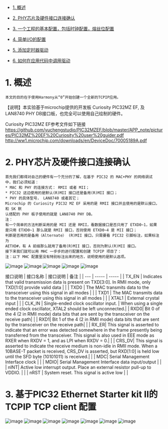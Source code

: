 * [1. 概述](#1-概述)
* [2. PHY芯片及硬件接口连接确认](#2-PHY芯片及硬件接口连接确认)  

* [3. 一个工程的基本配置，包括时钟配置，熔丝位配置](#3-一个工程的基本配置，包括时钟配置，熔丝位配置)  
* [4. 简单I/O的配置](#4-简单I/O的配置)  
* [5. 添加定时器驱动](#5-添加定时器驱动)  
* [6. 如何在应用代码中调用驱动](#6-如何在应用代码中调用驱动)  
# 1. 概述 
    本文的目的在于使用Harmony从“0”开始创建一个全新的TCPIP应用。
【说明】本实验基于microchip提供的开发板 Curiosity PIC32MZ EF, 及LAN8740 PHY DB接口板，也完全可以使用自己绘制的硬件。

Curiosity PIC32MZ EF参考文件如下链接
https://github.com/yuchengstudio/PIC32MZEF/blob/master/APP_note/pictures/PIC32MZ%20EF%20Curiosity%20user%20guider.pdf
http://ww1.microchip.com/downloads/en/DeviceDoc/70005189A.pdf


# 2. PHY芯片及硬件接口连接确认
```
首先我们都得对自己的硬件有一个充分的了解，在基于 PIC32 的 MAC+PHY 的网络调试
中，我们必须知道：
* MAC 和 PHY 的连接方式： RMII 或者 MII；
* PIC32 这边使用的是默认(R)MII 接口还是备用(R)MII 接口；
* PHY 的具体型号， LAN8740 或者其它；
Microchip 的 Curiosity PIC32 MZ EF 采用的是 RMII 接口并且使用的是默认接口，和 SK 默
认搭配的 PHY 板子使用的就是 LAN8740 PHY DB。
注：
有一个简单的方法判断采用的是 MII 还是 RMII，看数据接口是否只用了 ETXD0~1，如果
是只用 ETXD0~1 那么就是 RMII 接口，否则使用 ETXD0~4 是 MII 接口；
判断是否用的是备用（Alternate） (R)MII 接口，只需要看 PIC32 引脚标注，如果标注为
AETXD#，有 A 前缀那么就用了备用(R)MII 接口，否则为默认(R)MII 接口。
接下来我们就可以用 MHC 一步步的进行配置和创建 TCPIP 项目了：
注：以下 MHC 配置里没有特别标注出来的地方，说明使用的是默认选项。
```
![image](https://github.com/yuchengstudio/PIC32MZEF/blob/master/APP_note/pictures/Harmony_TCPIP_001.png)
![image](https://github.com/yuchengstudio/PIC32MZEF/blob/master/APP_note/pictures/Harmony_TCPIP_002.png)
![image](https://github.com/yuchengstudio/PIC32MZEF/blob/master/APP_note/pictures/Harmony_TCPIP_010.png)
![image](https://github.com/yuchengstudio/PIC32MZEF/blob/master/APP_note/pictures/Harmony_TCPIP_012.png)
![image](https://github.com/yuchengstudio/PIC32MZEF/blob/master/APP_note/pictures/Harmony_TCPIP_013.png)

接口说明
 | 接口名称 | 接口说明 | 备注 |
 | --- | ----- | ----- | 
 | TX_EN | Indicates that valid transmission data is present on TXD[3:0]. In RMII mode, only TXD[1:0] provide valid data |  | 
 | TXD0 | The MAC transmits data to the transceiver using this signal in all modes |  |
 | TXD1 | The MAC transmits data to the transceiver using this signal in all modes |  |
 | XTAL1 | External crystal input |  |
 | CLK_IN | Single-ended clock oscillator input. |  When using a single ended clock oscillator, XTAL2 should be left unconnected.|
 | RXD0| Bit 0 of the 4 (2 in RMII mode) data bits that are sent by the transceiver on the receive path|  |
 | RXD1| Bit 1 of the 4 (2 in RMII mode) data bits that are sent by the transceiver on the receive path|  |
 | RX_ER| This signal is asserted to indicate that an error was detected somewhere in the frame presently being transferred from the transceiver. This signal is also used in EEE mode as RXER when RXDV = 1, and as LPI when RXDV = 0.|  |
 | CRS_DV| This signal is asserted to indicate the receive medium is non-idle in RMII mode. When a 10BASE-T packet is received, CRS_DV is asserted, but RXD[1:0] is held low until the SFD byte (10101011) is received.|  |
 | MDC| Serial Management Interface clock |  |
 | MDIO| Serial Management Interface data input/output |  |
 | nINT| Active low interrupt output. Place an external resistor pull-up to VDDIO. |  |
 | nRST | System reset. This signal is active low |  |

 
 
 
 
# 3. 基于PIC32 Ethernet Starter kit II的 TCPIP TCP client 配置
![image](https://github.com/yuchengstudio/PIC32MZEF/blob/master/APP_note/pictures/Harmony_TCPIP_011.png)
![image](https://github.com/yuchengstudio/PIC32MZEF/blob/master/APP_note/pictures/Harmony_TCPIP_006.png)
![image](https://github.com/yuchengstudio/PIC32MZEF/blob/master/APP_note/pictures/Harmony_TCPIP_006.png)
![image](https://github.com/yuchengstudio/PIC32MZEF/blob/master/APP_note/pictures/Harmony_TCPIP_006.png)
![image](https://github.com/yuchengstudio/PIC32MZEF/blob/master/APP_note/pictures/Harmony_TCPIP_007.png)
![image](https://github.com/yuchengstudio/PIC32MZEF/blob/master/APP_note/pictures/Harmony_TCPIP_008.png)
![image](https://github.com/yuchengstudio/PIC32MZEF/blob/master/APP_note/pictures/Harmony_TCPIP_009.png)
